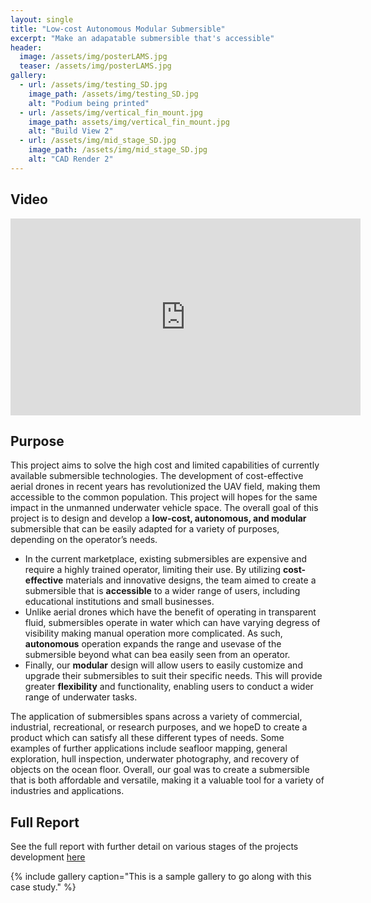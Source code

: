 ```yaml
---
layout: single
title: "Low-cost Autonomous Modular Submersible"
excerpt: "Make an adapatable submersible that's accessible"
header:
  image: /assets/img/posterLAMS.jpg
  teaser: /assets/img/posterLAMS.jpg
gallery:
  - url: /assets/img/testing_SD.jpg
    image_path: /assets/img/testing_SD.jpg
    alt: "Podium being printed"
  - url: /assets/img/vertical_fin_mount.jpg
    image_path: assets/img/vertical_fin_mount.jpg
    alt: "Build View 2"
  - url: /assets/img/mid_stage_SD.jpg
    image_path: /assets/img/mid_stage_SD.jpg
    alt: "CAD Render 2"
---
```


## Video
<iframe width="560" height="315" src="https://www.youtube.com/embed/alw222MsI4U?si=eLmOTpn-_MGoi-bm" title="YouTube video player" frameborder="0" allow="accelerometer; autoplay; clipboard-write; encrypted-media; gyroscope; picture-in-picture; web-share" allowfullscreen></iframe>

## Purpose

This project aims to solve the high cost and limited capabilities of currently available submersible technologies. The development of cost-effective aerial drones in recent years has revolutionized the UAV field, making them accessible to the common population. This project will hopes for the same impact in the unmanned underwater vehicle space. The overall goal of this project is to design and develop a **low-cost, autonomous, and modular** submersible that can be easily adapted for a variety of purposes, depending on the operator’s needs. 

* In the current marketplace, existing submersibles are expensive and require a highly trained operator, limiting their use. By utilizing **cost-effective** materials and innovative designs, the team aimed to create a submersible that is **accessible** to a wider range of users, including educational institutions and small businesses. 
* Unlike aerial drones which have the benefit of operating in transparent fluid, submersibles operate in water which can have varying degress of visibility making manual operation more complicated. As such, **autonomous** operation expands the range and usevase of the submersible beyond what can bea easily seen from an operator.
* Finally, our **modular** design will allow users to easily customize and upgrade their submersibles to suit their specific needs. This will provide greater **flexibility** and functionality, enabling users to conduct a wider range of underwater tasks. 


The application of submersibles spans across a variety of commercial, industrial, recreational, or research purposes, and we hopeD to create a product which can satisfy all these different types of needs. Some examples of further applications include seafloor mapping, general exploration, hull inspection, underwater photography, and recovery of objects on the ocean floor. Overall, our goal was to create a submersible that is both affordable and versatile, making it a valuable tool for a variety of industries and applications.

##


##


##


## Full Report
See the full report with further detail on various stages of the projects development [here](https://docs.google.com/document/d/1XhVAFPrUie5TPidDu7_s1wvo8pFGtkE8mvakaepP5a0/edit?usp=sharing)

{% include gallery caption="This is a sample gallery to go along with this case study." %}
